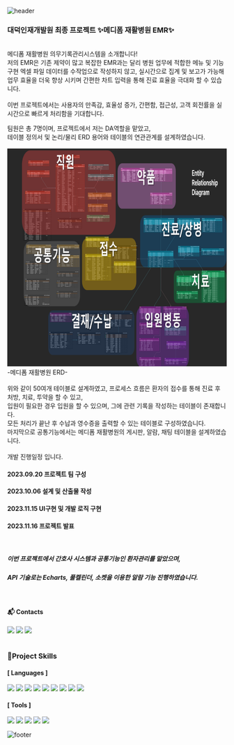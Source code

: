 ![header](https://capsule-render.vercel.app/api?type=waving&color=timeGradient&text=Welcome%20to%20Mediform%20Project%20🏥&animation=twinkling&fontSize=35&fontAlignY=40&fontAlign=65&height=200)

### 대덕인재개발원 최종 프로젝트 ✨메디폼 재활병원 EMR✨
<br/>
메디폼 재활병원 의무기록관리시스템을 소개합니다! <br> 
저의 EMR은 기존 제약이 많고 복잡한 EMR과는 달리 병원 업무에 적합한 메뉴 및 기능 구현 엑셀 파일 데이터를 수작업으로 작성하지 않고,  
실시간으로 집계 및 보고가 가능해 업무 효율을 더욱 향상 시키며 간편한 차트 입력을 통해 진료 효율을 극대화 할 수 있습니다.
<br><br>
이번 프로젝트에서는 사용자의 만족감, 효율성 증가, 간편함, 접근성, 고객 회전률을 실시간으로 빠르게 처리함을 기대합니다.  

팀원은 총 7명이며, 프로젝트에서 저는 DA역할을 맡았고, <br>
테이블 정의서 및 논리/물리 ERD 용어와 테이블의 연관관계를 설계하였습니다.
<br><br>
<img src="MediformERD.png" width="800" height="500"/>
<br>
-메디폼 재활병원 ERD-
<br><br>
위와 같이 50여개 테이블로 설계하였고, 프로세스 흐름은 환자의 접수를 통해 진료 후 처방, 치료, 투약을 할 수 있고, <br>
입원이 필요한 경우 입원을 할 수 있으며, 그에 관련 기록을 작성하는 테이블이 존재합니다. <br>
모든 처리가 끝난 후 수납과 영수증을 출력할 수 있는 테이블로 구성하였습니다. <br>
마지막으로 공통기능에서는 메디폼 재활병원의 게시판, 알람, 채팅 테이블을 설계하였습니다.
<br><br>
개발 진행일정 입니다.
#### 2023.09.20 프로젝트 팀 구성  
#### 2023.10.06 설계 및 산출물 작성
#### 2023.11.15 UI구현 및 개발 로직 구현 
#### 2023.11.16 프로젝트 발표
<br>

##### 이번 프로젝트에서 간호사 시스템과 공통기능인 환자관리를 맡았으며,
##### API 기술로는 Echarts, 풀켈린더, 소켓을 이용한 알람 기능 진행하였습니다.

<br>

#### 📬 Contacts
  
<a href="https://www.notion.so/181bd8ee22f94bd08b9c04d5e9f4d2a5?v=76e4ec8ca39d47bcbe627bc6c2634bf9" target="_blank"><img src="https://img.shields.io/badge/notion-black?style=flat-square&logo=notion&logoColor=white"/></a>
<img src="https://img.shields.io/badge/itworld2304@naver.com-19B724?style=flat-square&logo=naver&logoColor=white"/>
<img src="https://img.shields.io/badge/hee_ring_ing-FC33FF?style=flat-square&logo=instagram&logoColor=white"/>
  #
### 💪Project Skills  
   #### [ Languages ]   
  
<img src="https://img.shields.io/badge/java-FA501A?style=flat-square&logo=OpenJDK&logoColor=white"/> <img src="https://img.shields.io/badge/Spring-6DB33F?style=flat-square&logo=Spring&logoColor=white"/>
<img src="https://img.shields.io/badge/CSS3-1572B6?style=flat-square&logo=css3&logoColor=white"/>
<img src="https://img.shields.io/badge/HTML5-E34F26?style=flat-square&logo=html5&logoColor=white"/>
<img src="https://img.shields.io/badge/JavaScript-F7DF1E?style=flat-square&logo=javascript&logoColor=black"/>
<img src="https://img.shields.io/badge/jQuery-0769AD?style=flat-square&logo=jQuery&logoColor=white"/>
<img src="https://img.shields.io/badge/JSON-000000?style=flat-square&logo=json&logoColor=white"/>
<img src="https://img.shields.io/badge/ORACLE-F80000?style=flat-square&logo=oracle&logoColor=white"/> <img src="https://img.shields.io/badge/Apache Tomcat-F8DC75?style=flat-square&logo=apachetomcat&logoColor=black"/> 

  #### [ Tools ]  
    
<img src="https://img.shields.io/badge/Bootstrapap-7952B3?style=flat-square&logo=bootstrap&logoColor=white"/> <img src="https://img.shields.io/badge/GitHub-181717?style=flat-square&logo=GitHub&logoColor=white"/>
<img src="https://img.shields.io/badge/SVN-7c97c3?style=flat-square&logoColor=white"/>
<img src="https://img.shields.io/badge/Eclipse IDE-2C2255?style=flat-square&logo=eclipseide&logoColor=white"/>
<img src="https://img.shields.io/badge/Visual Studio Code-007ACC?style=flat-square&logo=Visual Studio Code&logoColor=white"/>

![footer](https://capsule-render.vercel.app/api?section=footer&type=waving&color=timeGradient)


<!--
**ji-yeon-ing/ji-yeon-ing** is a ✨ _special_ ✨ repository because its `README.md` (this file) appears on your GitHub profile.

로고 쓸때
<a href="버튼을 눌렀을 때 이동할 링크" target="_blank"><img src="https://img.shields.io/badge/뱃지레이블-배경색?style=뱃지모양&logo=로고&logoColor=로고색상"/></a>
이미지 사진 조절이 필요업는 경우
![캡처](MediformERD.png)


// 편의에 따라 바꾸는 코드 -- text문구, 색상코드, height, fontSize 등
// header
![header](https://capsule-render.vercel.app/api?type='타입 입력'&color='원하는 색상 코드'&text='입력할 TEXT'&height=200&fontSize=90&fontColor='원하는 색상 코드')
// footer
![footer](https://capsule-render.vercel.app/api?section=footer&type='타입 입력'&color='원하는 색상 코드')

이미지 사이즈 조절해서 올리는 경우
<img src="이미지주소.png" width="200" height="400"/>

Here are some ideas to get you started:

- 🔭 I’m currently working on ...
- 🌱 I’m currently learning ...
- 👯 I’m looking to collaborate on ...
- 🤔 I’m looking for help with ...
- 💬 Ask me about ...
- 📫 How to reach me: ...
- 😄 Pronouns: ...
- ⚡ Fun fact: ...
-->
